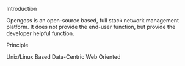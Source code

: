 Introduction

Opengoss is an open-source based, full stack network management platform. It does not provide the end-user function, but provide the developer helpful function.


Principle

Unix/Linux Based
Data-Centric
Web Oriented
